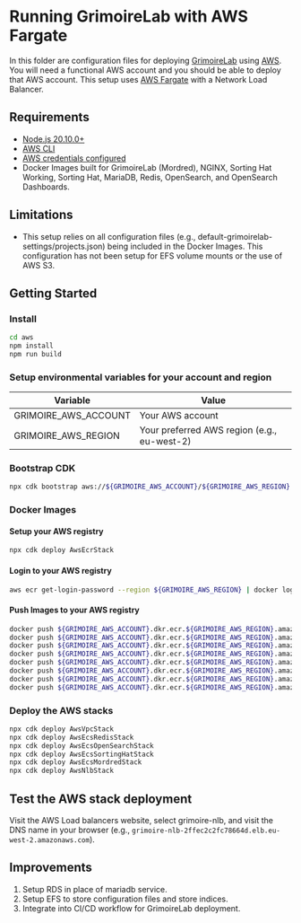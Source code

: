 # Running GrimoireLab with AWS Fargate

In this folder are configuration files for deploying [GrimoireLab](https://chaoss.github.io/grimoirelab/) using [AWS](https://aws.amazon.com). You will need a functional AWS account and you should be able to deploy that AWS account. This setup uses [AWS Fargate](https://aws.amazon.com/fargate) with a Network Load Balancer.

## Requirements

- [Node.js 20.10.0+](https://nodejs.org/en/download)
- [AWS CLI](https://docs.aws.amazon.com/cli/latest/userguide/cli-chap-welcome.html)
- [AWS credentials configured](https://docs.aws.amazon.com/cli/latest/userguide/cli-chap-configure.html)
- Docker Images built for GrimoireLab (Mordred), NGINX, Sorting Hat Working, Sorting Hat, MariaDB, Redis, OpenSearch, and OpenSearch Dashboards.

## Limitations

- This setup relies on all configuration files (e.g., default-grimoirelab-settings/projects.json) being included in the Docker Images. This configuration has not been setup for EFS volume mounts or the use of AWS S3.

## Getting Started

### Install

```bash
cd aws
npm install
npm run build
```

### Setup environmental variables for your account and region

| Variable             | Value                                       |
| -------------------- | ------------------------------------------- |
| GRIMOIRE_AWS_ACCOUNT | Your AWS account                            |
| GRIMOIRE_AWS_REGION  | Your preferred AWS region (e.g., eu-west-2) |

### Bootstrap CDK

```bash
npx cdk bootstrap aws://${GRIMOIRE_AWS_ACCOUNT}/${GRIMOIRE_AWS_REGION}
```

### Docker Images

#### Setup your AWS registry

```bash
npx cdk deploy AwsEcrStack
```

#### Login to your AWS registry

```bash
aws ecr get-login-password --region ${GRIMOIRE_AWS_REGION} | docker login --username AWS --password-stdin ${GRIMOIRE_AWS_ACCOUNT}.dkr.ecr.${GRIMOIRE_AWS_REGION}.amazonaws.com/grimoirelab
```

#### Push Images to your AWS registry

```bash
docker push ${GRIMOIRE_AWS_ACCOUNT}.dkr.ecr.${GRIMOIRE_AWS_REGION}.amazonaws.com/grimoirelab:latest
docker push ${GRIMOIRE_AWS_ACCOUNT}.dkr.ecr.${GRIMOIRE_AWS_REGION}.amazonaws.com/nginx:latest
docker push ${GRIMOIRE_AWS_ACCOUNT}.dkr.ecr.${GRIMOIRE_AWS_REGION}.amazonaws.com/sortinghat-working:latest
docker push ${GRIMOIRE_AWS_ACCOUNT}.dkr.ecr.${GRIMOIRE_AWS_REGION}.amazonaws.com/sortinghat:latest
docker push ${GRIMOIRE_AWS_ACCOUNT}.dkr.ecr.${GRIMOIRE_AWS_REGION}.amazonaws.com/mariadb:latest
docker push ${GRIMOIRE_AWS_ACCOUNT}.dkr.ecr.${GRIMOIRE_AWS_REGION}.amazonaws.com/redis:latest
docker push ${GRIMOIRE_AWS_ACCOUNT}.dkr.ecr.${GRIMOIRE_AWS_REGION}.amazonaws.com/opensearch:1.3.7
docker push ${GRIMOIRE_AWS_ACCOUNT}.dkr.ecr.${GRIMOIRE_AWS_REGION}.amazonaws.com/opensearch-dashboards:1.3.7
```

### Deploy the AWS stacks

```bash
npx cdk deploy AwsVpcStack
npx cdk deploy AwsEcsRedisStack
npx cdk deploy AwsEcsOpenSearchStack
npx cdk deploy AwsEcsSortingHatStack
npx cdk deploy AwsEcsMordredStack
npx cdk deploy AwsNlbStack
```

## Test the AWS stack deployment

Visit the AWS Load balancers website, select grimoire-nlb, and visit the DNS name in your browser (e.g., `grimoire-nlb-2ffec2c2fc78664d.elb.eu-west-2.amazonaws.com`).

## Improvements

1. Setup RDS in place of mariadb service.
2. Setup EFS to store configuration files and store indices.
3. Integrate into CI/CD workflow for GrimoireLab deployment.

